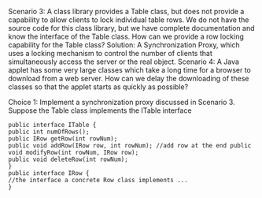 
Scenario 3: A class library provides a Table class, but does not provide a capability to allow clients to lock individual table rows. We do not have 
the source code for this class library, but we have complete documentation and know the interface of the Table class. How can we provide a row locking 
capability for the Table class?
Solution: A Synchronization Proxy, which uses a locking mechanism to control the number of clients that simultaneously access the server or the real object.
Scenario 4: A Java applet has some very large classes which take a long time for a browser to download from a web server. How can we delay the downloading of
these classes so that the applet starts as quickly as possible?

Choice 1: Implement a synchronization proxy discussed in Scenario 3. Suppose the Table class implements the ITable interface
```
public interface ITable {
public int numOfRows();
public IRow getRow(int rowNum);
public void addRow(IRow row, int rowNum); //add row at the end public void modifyRow(int rowNum, IRow row);
public void deleteRow(int rowNum);
}
public interface IRow {
//the interface a concrete Row class implements ...
}
```